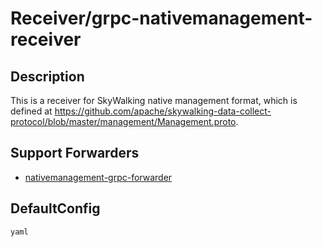 # Receiver/grpc-nativemanagement-receiver
## Description
This is a receiver for SkyWalking native management format, which is defined at https://github.com/apache/skywalking-data-collect-protocol/blob/master/management/Management.proto.
## Support Forwarders
 - [nativemanagement-grpc-forwarder](forwarder_nativemanagement-grpc-forwarder.md)
## DefaultConfig
```yaml```
